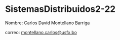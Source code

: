 # SistemasDistribuidos2-22
Nombre: Carlos David Montellano Barriga

correo: montellano.carlos@usfx.bo
